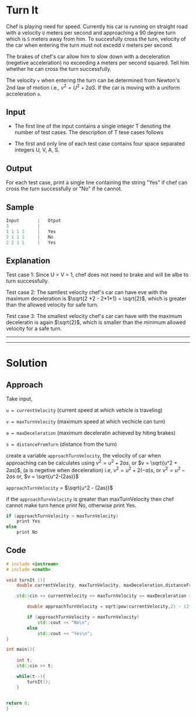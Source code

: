 # Turn It

Chef is playing need for speed. Currently his car is running on  straight road with a velocity `U` meters per second and approaching a 90 degree turn which is `S` meters away from him. To succesfully cross the turn, velocity of the car when entering the turn must not excedd `V` meters per second.

The brakes of chef's car allow him to slow down with a deceleration (negetive acceleration) no exceeding `A` meters per second squared. Tell him whether he can cross the turn successfully.

The velocity `v` when entering the turn can be determined from Newton's 2nd law of motion i.e., $v^2 = U^2 + 2aS$. If the car is moving with a uniform acceleration `a`.

## Input 

* The first line of the input contains a single integer T denoting the number of test cases. The description of T tese cases follows

* The first and only line of each test case contains four space separated integers U, V, A, S.

## Output

For each test case, print a single line containing the string "Yes" if chef can cross the turn successfully or "No" if he cannot.

## Sample

```cpp
Input       |   Otput
3           |   
1 1 1 1     |   Yes
2 1 1 1     |   No
2 2 1 1     |   Yes
```

## Explanation

Test case 1: Since U = V = 1, chef does not need to brake and will be albe to turn successfully.

Test case 2: The samllest velocity chef's car can have eve with the maximum deceleration is $\sqrt{2 *2 - 2*1*1} = \sqrt{2}$, which is greater than the allowed velocity for safe turn.

Test case 3: The smallest velocity chef's car can have with the maximum deceleratin is again $\sqrt{2}$, which is smaller than the minimum allowed velocity for a safe turn.

---------------
---------------

# Solution

## Approach

Take input,

`u = currentVelocity` (current speed at which vehicle is traveling)

`v = maxTurnVelocity` (maximum speed at which vechicle can turn)

`a = maxDeceleration` (maximum deceleratin achieved by hiting brakes)

`s = distanceFromTurn` (distance from the turn)

create a variable `approachTurnVelocity`, the velocity of car when approaching can be calculates using $v^2 = u^2 + 2as$, or $v = \sqrt{u^2 + 2as}$, (a is negetive when deceleration) i.e, $v^2 = u^2 + 2(-a)s$, or $v^2 = u^2 - 2as$ or, $v = \sqrt{u^2-(2as)}$

`approachTurnVelocity` = $\sqrt{u^2 - (2as)}$

if the `approachTurnVelocity` is greater than maxTurnVelocity then chef cannot make turn hence print No, otherwise print Yes.

```cpp
if (approachTurnVelocity > maxTurnVelocity)
    print Yes
else
    print No
```

## Code 

```cpp
# include <iostream>
# include <cmath>

void turnIt (){
    double currentVelocity, maxTurnVelocity, maxDeceleration,distanceFromTurn;

    std::cin >> currentVelocity >> maxTurnVelocity >> maxDeceleration >> distanceFromTurn;

        double approachTurnVelocity = sqrt(pow(currentVelocity,2) - (2*maxDeceleration*distanceFromTurn));

        if (approachTurnVelocity > maxTurnVelocity)
            std::cout << "No\n";
        else
            std::cout << "Yes\n";
}

int main(){
    
    int t;
    std::cin >> t;

    while(t--){
        turnIt();
    }
    

return 0;
}
```